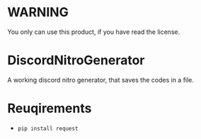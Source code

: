 
# WARNING
You only can use this product, if you have read the license.
# DiscordNitroGenerator
A working discord nitro generator, that saves the codes in a file.
# Reuqirements
- ```pip install request```
